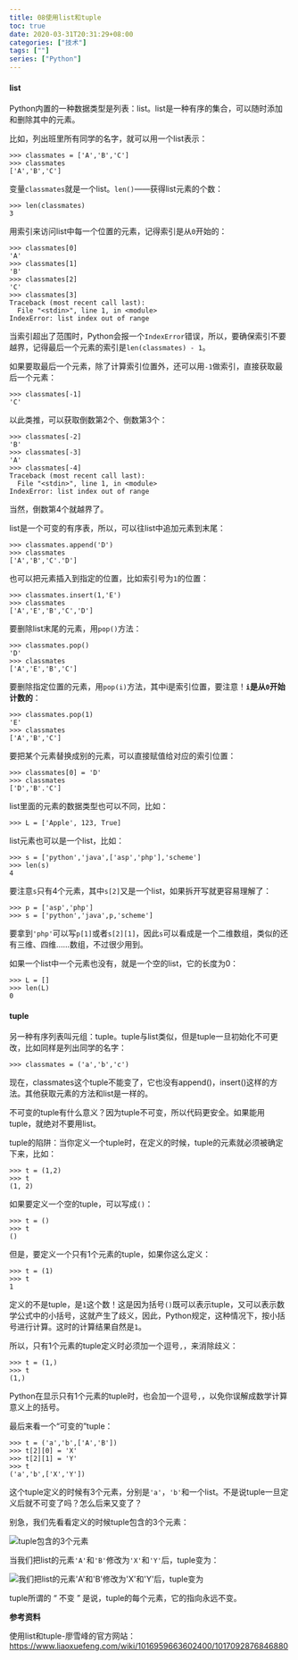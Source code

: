 ```yaml
---
title: 08使用list和tuple
toc: true
date: 2020-03-31T20:31:29+08:00
categories: ["技术"]
tags: [""]
series: ["Python"]
---
```


#### list

Python内置的一种数据类型是列表：list。list是一种有序的集合，可以随时添加和删除其中的元素。

比如，列出班里所有同学的名字，就可以用一个list表示：

```
>>> classmates = ['A','B','C']
>>> classmates
['A','B','C']
```

变量`classmates`就是一个list。`len()`——获得list元素的个数：

```
>>> len(classmates)
3
```

用索引来访问list中每一个位置的元素，记得索引是从`0`开始的：

```
>>> classmates[0]
'A'
>>> classmates[1]
'B'
>>> classmates[2]
'C'
>>> classmates[3]
Traceback (most recent call last):
  File "<stdin>", line 1, in <module>
IndexError: list index out of range
```

当索引超出了范围时，Python会报一个`IndexError`错误，所以，要确保索引不要越界，记得最后一个元素的索引是`len(classmates) - 1`。

如果要取最后一个元素，除了计算索引位置外，还可以用`-1`做索引，直接获取最后一个元素：

```
>>> classmates[-1]
'C'
```

以此类推，可以获取倒数第2个、倒数第3个：

```
>>> classmates[-2]
'B'
>>> classmates[-3]
'A'
>>> classmates[-4]
Traceback (most recent call last):
  File "<stdin>", line 1, in <module>
IndexError: list index out of range
```

当然，倒数第4个就越界了。

list是一个可变的有序表，所以，可以往list中追加元素到末尾：

```
>>> classmates.append('D')
>>> classmates
['A','B','C'.'D']
```

也可以把元素插入到指定的位置，比如索引号为`1`的位置：

```
>>> classmates.insert(1,'E')
>>> classmates
['A','E','B','C','D']
```

要删除list末尾的元素，用`pop()`方法：

```
>>> classmates.pop()
'D'
>>> classmates
['A','E','B','C']
```

要删除指定位置的元素，用`pop(i)`方法，其中i是索引位置，要注意！**`i`是从`0`开始计数的**：

```
>>> classmates.pop(1)
'E'
>>> classmates
['A','B','C']
```

要把某个元素替换成别的元素，可以直接赋值给对应的索引位置：

```
>>> classmates[0] = 'D'
>>> classmates
['D','B'.'C']
```

list里面的元素的数据类型也可以不同，比如：

```
>>> L = ['Apple', 123, True]
```

list元素也可以是一个list，比如：

```
>>> s = ['python','java',['asp','php'],'scheme']
>>> len(s)
4
```

要注意`s`只有4个元素，其中`s[2]`又是一个list，如果拆开写就更容易理解了：

```
>>> p = ['asp','php']
>>> s = ['python','java',p,'scheme']
```

要拿到`'php'`可以写`p[1]`或者`s[2][1]`，因此`s`可以看成是一个二维数组，类似的还有三维、四维……数组，不过很少用到。

如果一个list中一个元素也没有，就是一个空的list，它的长度为0：

```
>>> L = []
>>> len(L)
0
```



#### tuple

另一种有序列表叫元组：tuple。tuple与list类似，但是tuple一旦初始化不可更改，比如同样是列出同学的名字：

```
>>> classmates = ('a','b','c')
```

现在，classmates这个tuple不能变了，它也没有append()，insert()这样的方法。其他获取元素的方法和list是一样的。

不可变的tuple有什么意义？因为tuple不可变，所以代码更安全。如果能用tuple，就绝对不要用list。

tuple的陷阱：当你定义一个tuple时，在定义的时候，tuple的元素就必须被确定下来，比如：

```
>>> t = (1,2)
>>> t
(1, 2)
```

如果要定义一个空的tuple，可以写成`()`：

```
>>> t = ()
>>> t
()
```

但是，要定义一个只有1个元素的tuple，如果你这么定义：

```
>>> t = (1)
>>> t
1
```

定义的不是tuple，是`1`这个数！这是因为括号`()`既可以表示tuple，又可以表示数学公式中的小括号，这就产生了歧义，因此，Python规定，这种情况下，按小括号进行计算。这时的计算结果自然是`1`。

所以，只有1个元素的tuple定义时必须加一个逗号`,`，来消除歧义：

```
>>> t = (1,)
>>> t
(1,)
```

Python在显示只有1个元素的tuple时，也会加一个逗号`,`，以免你误解成数学计算意义上的括号。

最后来看一个“可变的”tuple：

```
>>> t = ('a','b',['A','B'])
>>> t[2][0] = 'X'
>>> t[2][1] = 'Y'
>>> t
('a','b',['X','Y'])
```

这个tuple定义的时候有3个元素，分别是`'a'`，`'b'`和一个list。不是说tuple一旦定义后就不可变了吗？怎么后来又变了？

别急，我们先看看定义的时候tuple包含的3个元素：

![tuple包含的3个元素](https://raw.githubusercontent.com/Gaotianhe/images/master/hexoblog/20200331/0.jpeg)

当我们把list的元素`'A'`和`'B'`修改为`'X'`和`'Y'`后，tuple变为：

![我们把list的元素`'A'`和`'B'`修改为`'X'`和`'Y'`后，tuple变为](https://raw.githubusercontent.com/Gaotianhe/images/master/hexoblog/20200331/1.jpeg)

tuple所谓的 “ 不变 ” 是说，tuple的每个元素，它的指向永远不变。

**参考资料**

使用list和tuple-廖雪峰的官方网站：https://www.liaoxuefeng.com/wiki/1016959663602400/1017092876846880